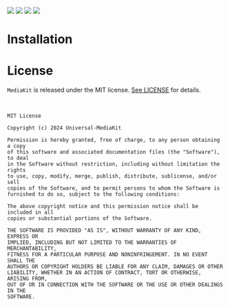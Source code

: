 <img src="https://img.shields.io/badge/Swift-F05138?style=appveyor&logo=Swift&logoColor=white"/> <img src="https://img.shields.io/badge/Xcode-147EFB?style=appveyor&logo=Xcode&logoColor=white"/> <img src="https://img.shields.io/badge/GitHub-181717?style=appveyor&logo=GitHub&logoColor=white"/> <img src="https://img.shields.io/badge/Git-F05032?style=appveyor&logo=Git&logoColor=white"/>

# Installation

# License

`MediaKit` is released under the MIT license. [See LICENSE](https://github.com/ChangYeop-Yang/Apple-SystemKit/blob/main/LICENSE) for details.

</br>

```TEXT
MIT License

Copyright (c) 2024 Universal-MediaKit

Permission is hereby granted, free of charge, to any person obtaining a copy
of this software and associated documentation files (the "Software"), to deal
in the Software without restriction, including without limitation the rights
to use, copy, modify, merge, publish, distribute, sublicense, and/or sell
copies of the Software, and to permit persons to whom the Software is
furnished to do so, subject to the following conditions:

The above copyright notice and this permission notice shall be included in all
copies or substantial portions of the Software.

THE SOFTWARE IS PROVIDED "AS IS", WITHOUT WARRANTY OF ANY KIND, EXPRESS OR
IMPLIED, INCLUDING BUT NOT LIMITED TO THE WARRANTIES OF MERCHANTABILITY,
FITNESS FOR A PARTICULAR PURPOSE AND NONINFRINGEMENT. IN NO EVENT SHALL THE
AUTHORS OR COPYRIGHT HOLDERS BE LIABLE FOR ANY CLAIM, DAMAGES OR OTHER
LIABILITY, WHETHER IN AN ACTION OF CONTRACT, TORT OR OTHERWISE, ARISING FROM,
OUT OF OR IN CONNECTION WITH THE SOFTWARE OR THE USE OR OTHER DEALINGS IN THE
SOFTWARE.
```
